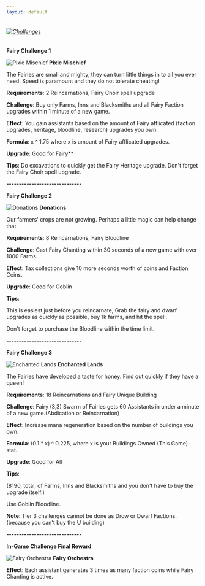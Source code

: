 ```yaml
---
layout: default
---
```


###### [![Challenges](/realm/assets/img/picks/ChallengesTopPage.png)](/realm/Challenges/)

**Fairy Challenge 1**

![Pixie Mischief](/realm/assets/img/picks/PixieMischiefChallenge.png "Pixie Mischief") **Pixie Mischief**

The Fairies are small and mighty, they can turn little things in to all you ever need. Speed is paramount and they do not tolerate cheating!

**Requirements**: 2 Reincarnations, Fairy Choir spell upgrade

**Challenge**: Buy only Farms, Inns and Blacksmiths and all Fairy Faction upgrades within 1 minute of a new game.

**Effect**: You gain assistants based on the amount of Fairy afflicated (faction upgrades, heritage, bloodline, research) upgrades you own.

**Formula**: x ^ 1.75 where x is amount of Fairy afflicated upgrades.

**Upgrade**: Good for Fairy**

**Tips**: Do excavations to quickly get the Fairy Heritage upgrade. Don't forget the Fairy Choir spell upgrade.

**------------------------------**

**Fairy Challenge 2**

![Donations](/realm/assets/img/picks/DonationsChallenge.png "Donations") **Donations**

Our farmers' crops are not growing. Perhaps a little magic can help change that.

**Requirements**: 8 Reincarnations, Fairy Bloodline

**Challenge**: Cast Fairy Chanting within 30 seconds of a new game with over 1000 Farms.

**Effect**: Tax collections give 10 more seconds worth of coins and Faction Coins.

**Upgrade**: Good for Goblin

**Tips**:

This is easiest just before you reincarnate, Grab the fairy and dwarf upgrades as quickly as possible, buy 1k farms, and hit the spell.

Don't forget to purchase the Bloodline within the time limit.

**------------------------------**

**Fairy Challenge 3**

![Enchanted Lands](/realm/assets/img/picks/EnchantedLandsChallenges.png "Enchanted Lands") **Enchanted Lands**

The Fairies have developed a taste for honey. Find out quickly if they have a queen!

**Requirements**: 18 Reincarnations and Fairy Unique Building

**Challenge**: Fairy (3,3) Swarm of Fairies gets 60 Assistants in under a minute of a new game.(Abdication or Reincarnation)

**Effect**: Increase mana regeneration based on the number of buildings you own.

**Formula**: (0.1 * x) ^ 0.225, where x is your Buildings Owned (This Game) stat.

**Upgrade**: Good for All

**Tips**:

(8190, total, of Farms, Inns and Blacksmiths and you don't have to buy the upgrade itself.)

Use Goblin Bloodline.

**Note**: Tier 3 challenges cannot be done as Drow or Dwarf Factions. (because you can't buy the U building)

**------------------------------**

**In-Game Challenge Final Reward**

![Fairy Orchestra](/realm/assets/img/picks/FairyOrchestraFinalReward.png "Fairy Orchestra") **Fairy Orchestra**

**Effect**: Each assistant generates 3 times as many faction coins while Fairy Chanting is active.
